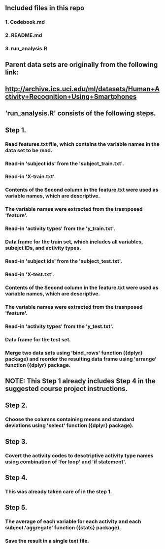 ## Included files in this repo
### 1. Codebook.md
### 2. README.md
### 3. run_analysis.R

## Parent data sets are originally from the following link:
## http://archive.ics.uci.edu/ml/datasets/Human+Activity+Recognition+Using+Smartphones


## 'run_analysis.R' consists of the following steps.

## Step 1. 
### Read features.txt file, which contains the variable names in the data set to be read.
### Read-in 'subject ids' from the 'subject_train.txt'.
### Read-in 'X-train.txt'.
### Contents of the Second column in the feature.txt were used as variable names, which are descriptive.
### The variable names were extracted from the trasnposed 'feature'.
### Read-in 'activity types' from the 'y_train.txt'.
### Data frame for the train set, which includes all variables, subejct IDs, and activity types. 
### Read-in 'subject ids' from the 'subject_test.txt'.
### Read-in 'X-test.txt'.
### Contents of the Second column in the feature.txt were used as variable names, which are descriptive.
### The variable names were extracted from the trasnposed 'feature'.
### Read-in 'activity types' from the 'y_test.txt'.
### Data frame for the test set.
### Merge two data sets using 'bind_rows' function ({dplyr} package) and reorder the resulting data frame using 'arrange' function ({dplyr} package.

## NOTE: This Step 1 already includes Step 4 in the suggested course project instructions.


## Step 2. 
### Choose the columns containing means and standard deviations using 'select' function ({dplyr} package).


## Step 3. ###
### Covert the activity codes to desctriptive activity type names using combination of 'for loop' and 'if statement'.


## Step 4. ###
### This was already taken care of in the step 1. 


## Step 5.
### The average of each variable for each activity and each subject.'aggregate' function ({stats} package). 
### Save the result in a single text file.


